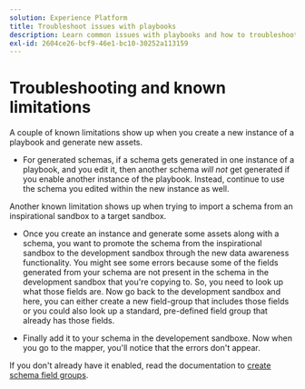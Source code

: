 ```yaml
---
solution: Experience Platform
title: Troubleshoot issues with playbooks
description: Learn common issues with playbooks and how to troubleshoot them
exl-id: 2604ce26-bcf9-46e1-bc10-30252a113159
---
```


# Troubleshooting and known limitations

A couple of known limitations show up when you create a new instance of a playbook and generate new assets. 

* For generated schemas, if a schema gets generated in one instance of a playbook, and you edit it, then another schema *will not* get generated if you enable another instance of the playbook. Instead, continue to use the schema you edited within the new instance as well.

Another known limitation shows up when trying to import a schema from an inspirational sandbox to a target sandbox. 

* Once you create an instance and generate some assets along with a schema, you want to promote the schema from the inspirational sandbox to the development sandbox through the new data awareness functionality. You might see some errors because some of the fields generated from your schema are not present in the schema in the development sandbox that you're copying to. So, you need to look up what those fields are. Now go back to the development sandbox and here, you can either create a new field-group that includes those fields or you could also look up a standard, pre-defined field group that already has those fields. 

* Finally add it to your schema in the developement sandboxe. Now when you go to the mapper, you'll notice that the errors don't appear.

If you don't already have it enabled, read the documentation to [create schema field groups](https://experienceleague.adobe.com/docs/platform-learn/tutorials/schemas/create-schema-field-groups.html).

